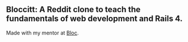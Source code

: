 ## Bloccitt: A Reddit clone to teach the fundamentals of web development and Rails 4.

Made with my mentor at [Bloc](http://bloc.io).